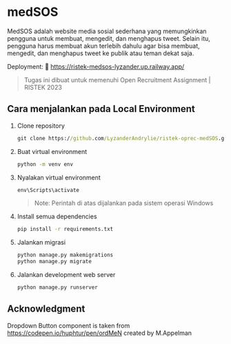 # medSOS

MedSOS adalah website media sosial sederhana yang memungkinkan pengguna untuk membuat, mengedit, dan menghapus tweet. Selain itu, pengguna harus membuat akun terlebih dahulu agar bisa  membuat, mengedit, dan menghapus tweet ke publik atau teman dekat saja.

Deployment:
:link: <https://ristek-medsos-lyzander.up.railway.app/>

> Tugas ini dibuat untuk memenuhi Open Recruitment Assignment | RISTEK 2023

## Cara menjalankan pada Local Environment

1. Clone repository

    ```cmd
    git clone https://github.com/LyzanderAndrylie/ristek-oprec-medSOS.git
    ```

2. Buat virtual environment

    ```cmd
    python -m venv env
    ```

3. Nyalakan virtual environment

    ```cmd
    env\Scripts\activate
    ```

    > Note: Perintah di atas dijalankan pada sistem operasi Windows

4. Install semua dependencies

    ```cmd
    pip install -r requirements.txt
    ```

5. Jalankan migrasi

    ```cmd
    python manage.py makemigrations
    python manage.py migrate
    ```

6. Jalankan development web server

    ```cmd
    python manage.py runserver
    ```

## Acknowledgment

Dropdown Button component is taken from <https://codepen.io/huphtur/pen/ordMeN> created by M.Appelman
